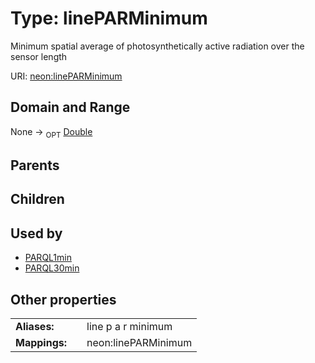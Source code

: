 
# Type: linePARMinimum


Minimum spatial average of photosynthetically active radiation over the sensor length

URI: [neon:linePARMinimum](https://data.neonscience.org/linePARMinimum)


## Domain and Range

None ->  <sub>OPT</sub> [Double](types/Double.md)

## Parents


## Children


## Used by

 * [PARQL1min](PARQL1min.md)
 * [PARQL30min](PARQL30min.md)

## Other properties

|  |  |  |
| --- | --- | --- |
| **Aliases:** | | line p a r minimum |
| **Mappings:** | | neon:linePARMinimum |


